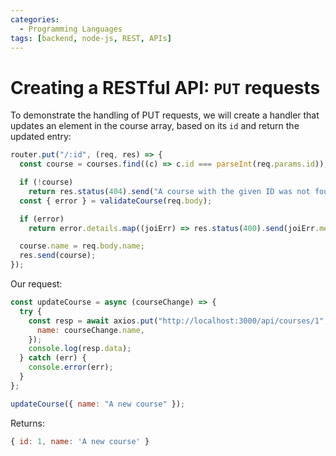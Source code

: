 ```yaml
---
categories:
  - Programming Languages
tags: [backend, node-js, REST, APIs]
---
```


# Creating a RESTful API: `PUT` requests

To demonstrate the handling of PUT requests, we will create a handler that updates an element in the course array, based on its `id` and return the updated entry:

```js
router.put("/:id", (req, res) => {
  const course = courses.find((c) => c.id === parseInt(req.params.id));

  if (!course)
    return res.status(404).send("A course with the given ID was not found");
  const { error } = validateCourse(req.body);

  if (error)
    return error.details.map((joiErr) => res.status(400).send(joiErr.message));

  course.name = req.body.name;
  res.send(course);
});
```

Our request:

```js
const updateCourse = async (courseChange) => {
  try {
    const resp = await axios.put("http://localhost:3000/api/courses/1", {
      name: courseChange.name,
    });
    console.log(resp.data);
  } catch (err) {
    console.error(err);
  }
};

updateCourse({ name: "A new course" });
```

Returns:

```js
{ id: 1, name: 'A new course' }
```
